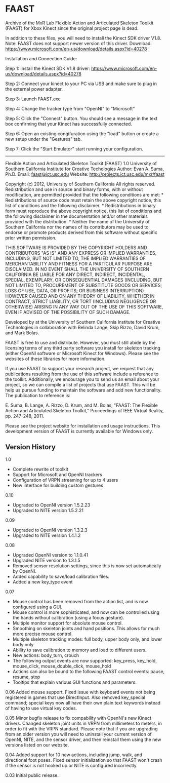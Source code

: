 # FAAST
Archive of the MxR Lab Flexible Action and Articulated Skeleton Toolkit (FAAST) for Xbox Kinect since the original project page is dead.

In addition to these files, you will need to install the Kinect SDK driver V1.8. Note: FAAST does not support newer version of this driver.
Download: https://www.microsoft.com/en-us/download/details.aspx?id=40278

Installation and Connection Guide:

Step 1: Install the Kinect SDK V1.8 driver: https://www.microsoft.com/en-us/download/details.aspx?id=40278

Step 2: Connect your kinect to your PC via USB and make sure to plug in the external power adapter.

Step 3: Launch FAAST.exe

Step 4: Change the tracker type from "OpenNI" to "Microsoft"

Step 5: Click the "Connect" button. You should see a message in the text box confirming that your Kinect has successfully connected.

Step 6: Open an existing congifuration using the "load" button or create a new setup under the "Gestures" tab.

Step 7: Click the "Start Emulator" start running your configuration.


-------------------------------------------------

Flexible Action and Articulated Skeleton Toolkit (FAAST) 1.0
University of Southern California Institute for Creative Techologies
Author: Evan A. Suma, Ph.D.
Email: faast@ict.usc.edu
Website: http://projects.ict.usc.edu/mxr/faast

Copyright (c) 2012, University of Southern California
All rights reserved.
Redistribution and use in source and binary forms, with or without
modification, are permitted provided that the following conditions are met:
	* Redistributions of source code must retain the above copyright
	  notice, this list of conditions and the following disclaimer.
	* Redistributions in binary form must reproduce the above copyright
	  notice, this list of conditions and the following disclaimer in the
	  documentation and/or other materials provided with the distribution.
	* Neither the name of the University of Southern California nor the
	  names of its contributors may be used to endorse or promote products
	  derived from this software without specific prior written permission.

THIS SOFTWARE IS PROVIDED BY THE COPYRIGHT HOLDERS AND CONTRIBUTORS "AS IS" AND
ANY EXPRESS OR IMPLIED WARRANTIES, INCLUDING, BUT NOT LIMITED TO, THE IMPLIED
WARRANTIES OF MERCHANTABILITY AND FITNESS FOR A PARTICULAR PURPOSE ARE
DISCLAIMED. IN NO EVENT SHALL THE UNIVERSITY OF SOUTHERN CALIFORNIA  BE LIABLE FOR ANY
DIRECT, INDIRECT, INCIDENTAL, SPECIAL, EXEMPLARY, OR CONSEQUENTIAL DAMAGES
(INCLUDING, BUT NOT LIMITED TO, PROCUREMENT OF SUBSTITUTE GOODS OR SERVICES;
LOSS OF USE, DATA, OR PROFITS; OR BUSINESS INTERRUPTION) HOWEVER CAUSED AND
ON ANY THEORY OF LIABILITY, WHETHER IN CONTRACT, STRICT LIABILITY, OR TORT
(INCLUDING NEGLIGENCE OR OTHERWISE) ARISING IN ANY WAY OUT OF THE USE OF THIS
SOFTWARE, EVEN IF ADVISED OF THE POSSIBILITY OF SUCH DAMAGE.


Developed by at the University of Southern California Institute for Creative Technologies in collaboration with Belinda Lange, Skip Rizzo, David Krum, and Mark Bolas.

FAAST is free to use and distribute. However, you must still abide by the licensing terms of any third party software you install for skeleton tracking (either OpenNI software or Microsoft Kinect for Windows).  Please see the websites of these libraries for more information.

If you use FAAST to support your research project, we request that any publications resulting from the use of this software include a reference to the toolkit.  Additionally, we encourage you to send us an email about your project, so we can compile a list of projects that use FAAST. This will be help us pursue funding to maintain the software and add new functionality.  The publication to reference is:

E. Suma, B. Lange, A. Rizzo, D. Krum, and M. Bolas, "FAAST: The Flexible Action and Articulated Skeleton Toolkit," Proceedings of IEEE Virtual Reality, pp. 247-248, 2011.

Please see the project website for installation and usage instructions.  This development version of FAAST is currently available for Windows only.


Version History
---------------

1.0
- Complete rewrite of toolkit
- Support for Microsoft and OpenNI trackers
- Configuration of VRPN streaming for up to 4 users
- New interface for building custom gestures

0.10
- Upgraded to OpenNI version 1.5.2.23
- Upgraded to NITE version 1.5.2.21

0.09
- Upgraded to OpenNI version 1.3.2.3
- Upgraded to NITE version 1.4.1.2

0.08
- Upgraded OpenNI version to 1.1.0.41
- Upgraded NITE version to 1.3.1.5
- Removed sensor resolution settings, since this is now set automatically by OpenNI.
- Added capability to save/load calibration files.
- Added a new key_type event

0.07
- Mouse control has been removed from the action list, and is now configured using a GUI.
- Mouse control is more sophisticated, and now can be controlled using the hands without calibration (using a focus gesture).
- Multiple monitor support for absolute mouse control.
- Smoothing on skeleton joints and hand positions. This allows for much more precise mouse control.
- Multiple skeleton tracking modes: full body, upper body only, and lower body only
- Ability to save calibration to memory and load to different users.
- New actions: body_turn, crouch
- The following output events are now supported: key_press, key_hold, mouse_click, mouse_double_click, mouse_hold
- Actions can also be bound to the following FAAST control events: pause, resume, stop
- Tooltips that explain various GUI functions and parameters.

0.06
Added mouse support.  Fixed issue with keyboard events not being registered in games that use DirectInput.  Also removed key_special command; special keys now all have their own plain text keywords instead of having to use virtual key codes.

0.05
Minor bugfix release to fix compability with OpenNI's new Kinect drivers.  Changed skeleton joint units in VRPN from millimeters to meters, in order to fit with the VRPN standard.  Please note that if you are upgrading from an older version you will need to uninstall your current version of OpenNI, NITE, and the sensor driver, and then reinstall them using the new versions listed on our website.

0.04
Added support for 10 new actions, including jump, walk, and directional foot poses.  Fixed sensor initialization so that FAAST won't crash if the sensor is not hooked up or NITE is configured incorrectly.

0.03
Initial public release.
